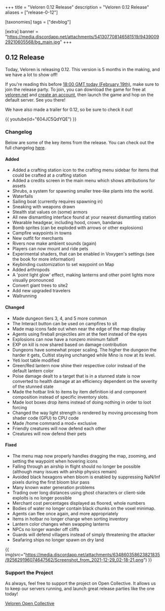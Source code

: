 +++
title = "Veloren 0.12 Release"
description = "Veloren 0.12 Release"
aliases = ["release-0-12"]

[taxonomies]
tags = ["devblog"]

[extra]
banner = "https://media.discordapp.net/attachments/541307708146581519/943900929210605568/bg_main.jpg"
+++

## 0.12 Release

Today, Veloren is releasing 0.12. This version is 5 months in the making, and we
have a lot to show off!

If you're reading this before [18:00 GMT today (February
19th)](https://everytimezone.com/s/0b439554), make sure to join the release
party. To join, you can download the game for free at
[veloren.net](https://veloren.net/download) and [create an
account](https://veloren.net/account/), then launch the game and hop on the
default server. See you there!

We have also made a trailer for 0.12, so be sure to check it out!

{{ youtube(id="604JC5QdYQE") }}

### Changelog

Below are some of the key items from the release. You can check out the full
changelog
[here](https://gitlab.com/veloren/veloren/-/blob/master/CHANGELOG.md#0120-2022-02-19).

#### Added

- Added a crafting station icon to the crafting menu sidebar for items that
  could be crafted at a crafting station
- Added a credits screen in the main menu which shows attributions for assets
- Shrubs, a system for spawning smaller tree-like plants into the world.
- Waterfalls
- Sailing boat (currently requires spawning in)
- Sneaking with weapons drawn
- Stealth stat values on (some) armors
- All new dismantling interface found at your nearest dismantling station
- Wearable headgear, including hood, crown, bandanas
- Bomb sprites (can be exploded with arrows or other explosions)
- Campfire waypoints in towns
- New outfit for merchants
- Rivers now make ambient sounds (again)
- Players can now mount and ride pets
- Experimental shaders, that can be enabled in Voxygen's settings (see the book
  for more information)
- Keybinding customization to set waypoint on Map
- Added arthropods
- A 'point light glow' effect, making lanterns and other point lights more
  visually pronounced
- Convert giant trees to site2
- Add new upgraded travelers
- Wallrunning

#### Changed

- Made dungeon tiers 3, 4, and 5 more common
- The Interact button can be used on campfires to sit
- Made map icons fade out when near the edge of the map display
- Agents using fireball projectiles aim at the feet instead of the eyes
- Explosions can now have a nonzero minimum falloff
- EXP on kill is now shared based on damage contribution
- Dungeons have somewhat proper scaling. The higher the dungeon the harder it
  gets, Cultist staying unchanged while Mino is now at its level.
- Yeti loot table modified
- Green/Red lantern now shine their respective color instead of the default
  lantern color
- Poise damage dealt to a target that is in a stunned state is now converted to
  health damage at an efficiency dependent on the severity of the stunned state
- Made the hotbar link to items by item definition id and component composition
  instead of specific inventory slots.
- Made loot boxes drop items instead of doing nothing in order to loot forcing
- Changed the way light strength is rendered by moving processing from shader
  code (GPU) to CPU code
- Made /home command a mod+ exclusive
- Friendly creatures will now defend each other
- Creatures will now defend their pets

#### Fixed

- The menu map now properly handles dragging the map, zooming, and setting the
  waypoint when hovering icons
- Falling through an airship in flight should no longer be possible (although
  many issues with airship physics remain)
- Avoided black hexagons when bloom is enabled by suppressing NaN/Inf pixels
  during the first bloom blur pass
- Many known water generation problems
- Trading over long distances using ghost characters or client-side exploits is
  no longer possible
- Merchant cost percentages displayed as floored, whole numbers
- Bodies of water no longer contain black chunks on the voxel minimap.
- Agents can flee once again, and more appropriately
- Items in hotbar no longer change when sorting inventory
- Lantern color changes when swapping lanterns
- NPCs no longer wander off cliffs
- Guards will defend villagers instead of simply threatening the attacker
- Seafaring ships no longer spawn on dry land

{{
  img(src="https://media.discordapp.net/attachments/634860358623821835/925629196074647562/Screenshot_from_2021-12-29_02-18-21.png")
}}

### Support the Project

As always, feel free to support the project on Open Collective. It allows us to
keep our servers running, and launch great release parties like the one today!

[Veloren Open Collective](https://opencollective.com/veloren)
